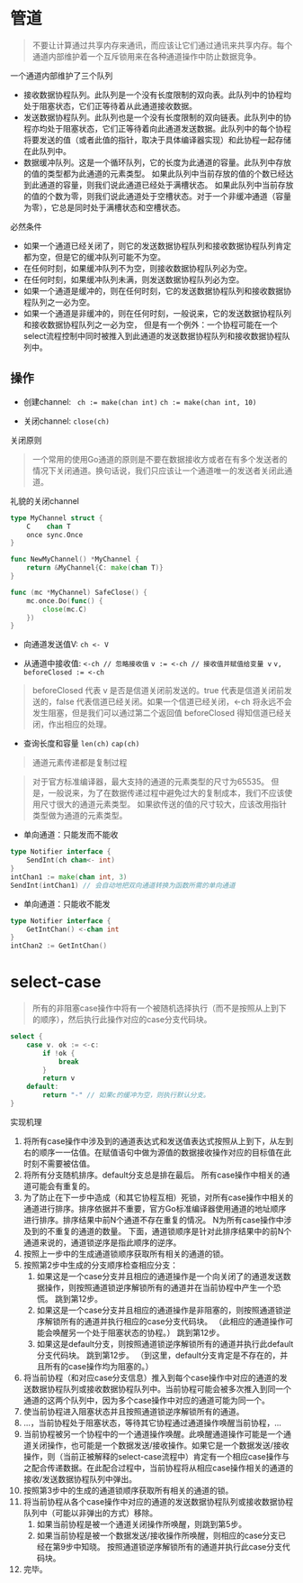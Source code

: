 # 管道

> 不要让计算通过共享内存来通讯，而应该让它们通过通讯来共享内存。每个通道内部维护着一个互斥锁用来在各种通道操作中防止数据竞争。

一个通道内部维护了三个队列

*   接收数据协程队列。此队列是一个没有长度限制的双向表。此队列中的协程均处于阻塞状态，它们正等待着从此通道接收数据。
*   发送数据协程队列。此队列也是一个没有长度限制的双向链表。此队列中的协程亦均处于阻塞状态，它们正等待着向此通道发送数据。此队列中的每个协程将要发送的值（或者此值的指针，取决于具体编译器实现）和此协程一起存储在此队列中。
*   数据缓冲队列。这是一个循环队列，它的长度为此通道的容量。此队列中存放的值的类型都为此通道的元素类型。 如果此队列中当前存放的值的个数已经达到此通道的容量，则我们说此通道已经处于满槽状态。 如果此队列中当前存放的值的个数为零，则我们说此通道处于空槽状态。对于一个非缓冲通道（容量为零），它总是同时处于满槽状态和空槽状态。

必然条件

*   如果一个通道已经关闭了，则它的发送数据协程队列和接收数据协程队列肯定都为空，但是它的缓冲队列可能不为空。
*   在任何时刻，如果缓冲队列不为空，则接收数据协程队列必为空。
*   在任何时刻，如果缓冲队列未满，则发送数据协程队列必为空。
*   如果一个通道是缓冲的，则在任何时刻，它的发送数据协程队列和接收数据协程队列之一必为空。
*   如果一个通道是非缓冲的，则在任何时刻，一般说来，它的发送数据协程队列和接收数据协程队列之一必为空， 但是有一个例外：一个协程可能在一个select流程控制中同时被推入到此通道的发送数据协程队列和接收数据协程队列中。

## 操作

*   创建channel:
    ` ch := make(chan int)` `ch := make(chan int, 10) `

*   关闭channel:
    `close(ch)`

关闭原则

> 一个常用的使用Go通道的原则是不要在数据接收方或者在有多个发送者的情况下关闭通道。换句话说，我们只应该让一个通道唯一的发送者关闭此通道。

礼貌的关闭channel

```go
type MyChannel struct {
	C    chan T
	once sync.Once
}

func NewMyChannel() *MyChannel {
	return &MyChannel{C: make(chan T)}
}

func (mc *MyChannel) SafeClose() {
	mc.once.Do(func() {
		close(mc.C)
	})
}
```

*   向通道发送值V:
    `ch <- V`

*   从通道中接收值:
    `<-ch // 忽略接收值`
    `v := <-ch // 接收值并赋值给变量 v`
    `v, beforeClosed := <-ch`

> beforeClosed 代表 v 是否是信道关闭前发送的。true 代表是信道关闭前发送的，false 代表信道已经关闭。如果一个信道已经关闭，<-ch 将永远不会发生阻塞，但是我们可以通过第二个返回值 beforeClosed 得知信道已经关闭，作出相应的处理。

*   查询长度和容量
    `len(ch)`
    `cap(ch)`

> 通道元素传递都是复制过程

> 对于官方标准编译器，最大支持的通道的元素类型的尺寸为65535。 但是，一般说来，为了在数据传递过程中避免过大的复制成本，我们不应该使用尺寸很大的通道元素类型。 如果欲传送的值的尺寸较大，应该改用指针类型做为通道的元素类型。

* 单向通道：只能发而不能收
```go
type Notifier interface {
	SendInt(ch chan<- int)
}
intChan1 := make(chan int, 3)
SendInt(intChan1) // 会自动地把双向通道转换为函数所需的单向通道
```
* 单向通道：只能收不能发
```go
type Notifier interface {
	GetIntChan() <-chan int
}
intChan2 := GetIntChan()
```
# select-case

> 所有的非阻塞case操作中将有一个被随机选择执行（而不是按照从上到下的顺序），然后执行此操作对应的case分支代码块。

```go
select {
	case v. ok := <-c: 
        if !ok {
            break
        }
	    return v
	default:
	    return "-" // 如果c的缓冲为空，则执行默认分支。
}
```

实现机理

1.  将所有case操作中涉及到的通道表达式和发送值表达式按照从上到下，从左到右的顺序一一估值。在赋值语句中做为源值的数据接收操作对应的目标值在此时刻不需要被估值。
2.  将所有分支随机排序。default分支总是排在最后。 所有case操作中相关的通道可能会有重复的。
3.  为了防止在下一步中造成（和其它协程互相）死锁，对所有case操作中相关的通道进行排序。排序依据并不重要，官方Go标准编译器使用通道的地址顺序进行排序。排序结果中前N个通道不存在重复的情况。 N为所有case操作中涉及到的不重复的通道的数量。 下面，通道锁顺序是针对此排序结果中的前N个通道来说的，通道锁逆序是指此顺序的逆序。
4.  按照上一步中的生成通道锁顺序获取所有相关的通道的锁。
5.  按照第2步中生成的分支顺序检查相应分支：
    1.  如果这是一个case分支并且相应的通道操作是一个向关闭了的通道发送数据操作，则按照通道锁逆序解锁所有的通道并在当前协程中产生一个恐慌。 跳到第12步。
    2.  如果这是一个case分支并且相应的通道操作是非阻塞的，则按照通道锁逆序解锁所有的通道并执行相应的case分支代码块。 （此相应的通道操作可能会唤醒另一个处于阻塞状态的协程。） 跳到第12步。
    3.  如果这是default分支，则按照通道锁逆序解锁所有的通道并执行此default分支代码块。 跳到第12步。
        （到这里，default分支肯定是不存在的，并且所有的case操作均为阻塞的。）
6.  将当前协程（和对应case分支信息）推入到每个case操作中对应的通道的发送数据协程队列或接收数据协程队列中。当前协程可能会被多次推入到同一个通道的这两个队列中，因为多个case操作中对应的通道可能为同一个。
7.  使当前协程进入阻塞状态并且按照通道锁逆序解锁所有的通道。
8.  ...，当前协程处于阻塞状态，等待其它协程通过通道操作唤醒当前协程，...
9.  当前协程被另一个协程中的一个通道操作唤醒。此唤醒通道操作可能是一个通道关闭操作，也可能是一个数据发送/接收操作。如果它是一个数据发送/接收操作，则（当前正被解释的select-case流程中）肯定有一个相应case操作与之配合传递数据。在此配合过程中，当前协程将从相应case操作相关的通道的接收/发送数据协程队列中弹出。
10. 按照第3步中的生成的通道锁顺序获取所有相关的通道的锁。
11. 将当前协程从各个case操作中对应的通道的发送数据协程队列或接收数据协程队列中（可能以非弹出的方式）移除。
    1.  如果当前协程是被一个通道关闭操作所唤醒，则跳到第5步。
    2.  如果当前协程是被一个数据发送/接收操作所唤醒，则相应的case分支已经在第9步中知晓。 按照通道锁逆序解锁所有的通道并执行此case分支代码块。
12. 完毕。